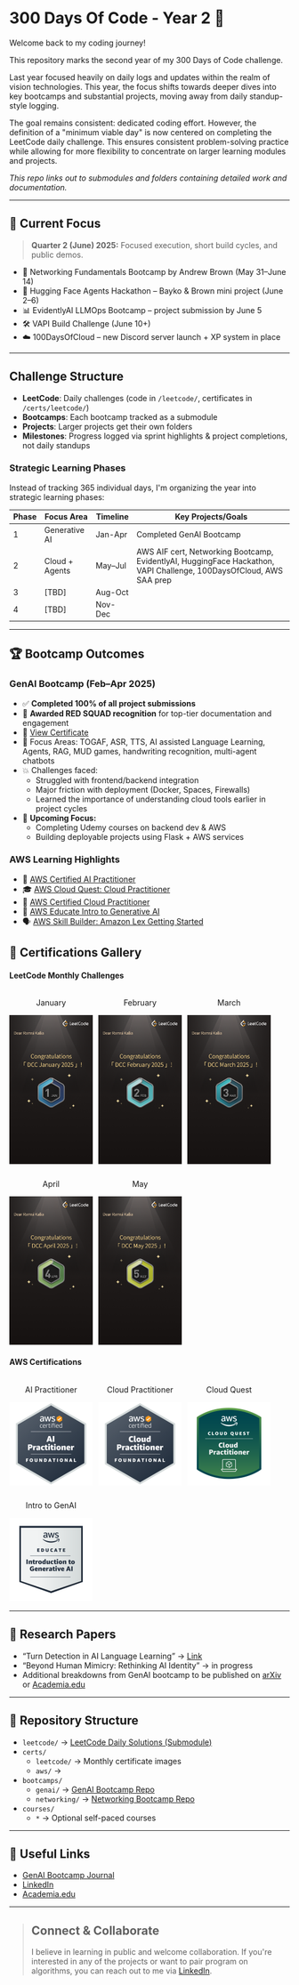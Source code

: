 # 300 Days Of Code - Year 2 🚀

Welcome back to my coding journey!

This repository marks the second year of my 300 Days of Code challenge.

Last year focused heavily on daily logs and updates within the realm of vision technologies. This year, the focus shifts towards deeper dives into key bootcamps and substantial projects, moving away from daily standup-style logging.

The goal remains consistent: dedicated coding effort. However, the definition of a "minimum viable day" is now centered on completing the LeetCode daily challenge. This ensures consistent problem-solving practice while allowing for more flexibility to concentrate on larger learning modules and projects.

_This repo links out to submodules and folders containing detailed work and documentation._

---

## 🎯 Current Focus

> **Quarter 2 (June) 2025:** Focused execution, short build cycles, and public demos.

- 🧠 Networking Fundamentals Bootcamp by Andrew Brown (May 31–June 14)
- 🔧 Hugging Face Agents Hackathon – Bayko & Brown mini project (June 2–6)
- 📊 EvidentlyAI LLMOps Bootcamp – project submission by June 5
- 🛠️ VAPI Build Challenge (June 10+)
- ☁️ 100DaysOfCloud – new Discord server launch + XP system in place

---

## Challenge Structure

- **LeetCode**: Daily challenges (code in `/leetcode/`, certificates in `/certs/leetcode/`)
- **Bootcamps**: Each bootcamp tracked as a submodule
- **Projects**: Larger projects get their own folders
- **Milestones**: Progress logged via sprint highlights & project completions, not daily standups

### Strategic Learning Phases

Instead of tracking 365 individual days, I'm organizing the year into strategic learning phases:

| Phase | Focus Area     | Timeline | Key Projects/Goals                                                                                                  |
| ----- | -------------- | -------- | ------------------------------------------------------------------------------------------------------------------- |
| 1     | Generative AI  | Jan-Apr  | Completed GenAI Bootcamp                                                                                            |
| 2     | Cloud + Agents | May–Jul  | AWS AIF cert, Networking Bootcamp, EvidentlyAI, HuggingFace Hackathon, VAPI Challenge, 100DaysOfCloud, AWS SAA prep |
| 3     | [TBD]          | Aug-Oct  |                                                                                                                     |
| 4     | [TBD]          | Nov-Dec  |                                                                                                                     |

---

## 🏆 Bootcamp Outcomes

### GenAI Bootcamp (Feb–Apr 2025)

- ✅ **Completed 100% of all project submissions**
- 🔴 **Awarded RED SQUAD recognition** for top-tier documentation and engagement
- 📜 [View Certificate](certs/genai-bootcamp/certificate.pdf)
- 🧠 Focus Areas: TOGAF, ASR, TTS, AI assisted Language Learning, Agents, RAG, MUD games, handwriting recognition, multi-agent chatbots
- 💥 Challenges faced:
  - Struggled with frontend/backend integration
  - Major friction with deployment (Docker, Spaces, Firewalls)
  - Learned the importance of understanding cloud tools earlier in project cycles
- 🔧 **Upcoming Focus:**
  - Completing Udemy courses on backend dev & AWS
  - Building deployable projects using Flask + AWS services

### AWS Learning Highlights

- 🏅 [AWS Certified AI Practitioner](https://www.credly.com/badges/1f290b70-e366-4756-a959-413c8c3b4398/public_url)
- 🎓 [AWS Cloud Quest: Cloud Practitioner](https://www.credly.com/badges/7de75131-01cf-4d37-851b-cb63f6f39dae/public_url)
- 🏅 [AWS Certified Cloud Practitioner](https://www.credly.com/badges/684fdd1c-105a-4ee4-a472-f15381285ecd/public_url)
- 🤖 [AWS Educate Intro to Generative AI](https://www.credly.com/badges/17ad2294-e69a-4465-9d58-226109158cce/public_url)
- 🗣️ [AWS Skill Builder: Amazon Lex Getting Started](certs/aws/17999_5_861541_1746163529_AWSSkillBuilderCourseCompletionCertificate.pdf)

## 🧪 Certifications Gallery

#### LeetCode Monthly Challenges

<div style="display: flex; flex-wrap: wrap; gap: 10px;">

<div style="text-align: center;">
    <p>January</p>
    <img src="certs/leetcode/2025-01.png" alt="Jan Cert" width="150">
</div>

<div style="text-align: center;">
    <p>February</p>
    <img src="certs/leetcode/2025-02.png" alt="Feb Cert" width="150">
</div>

<div style="text-align: center;">
    <p>March</p>
    <img src="certs/leetcode/2025-03.png" alt="Mar Cert" width="150">
</div>

<div style="text-align: center;">
    <p>April</p>
    <img src="certs/leetcode/2025-04.png" alt="Mar Cert" width="150">
</div>
<div style="text-align: center;">
    <p>May</p>
    <img src="certs/leetcode/2025-05.png" alt="Mar Cert" width="150">
</div>

</div>

#### AWS Certifications

<div style="display: flex; flex-wrap: wrap; gap: 10px;">

<div style="text-align: center;">
    <p>AI Practitioner</p>
    <img src="certs/aws/aws-certified-ai-practitioner.png" alt="AWS CCP" width="150">
</div>

<div style="text-align: center;">
    <p>Cloud Practitioner</p>
    <img src="certs/aws/aws-certified-cloud-practitioner.png" alt="AWS CCP" width="150">
</div>

<div style="text-align: center;">
    <p>Cloud Quest</p>
    <img src="certs/aws/aws-cloud-quest-cloud-practitioner.png" alt="AWS Cloud Quest" width="150">
</div>

<div style="text-align: center;">
    <p>Intro to GenAI</p>
    <img src="certs/aws/aws-educate-introduction-to-generative-ai.png" alt="AWS Educate GenAI" width="150">
</div>

</div>

---

## 📘 Research Papers

- “Turn Detection in AI Language Learning” → [Link](https://www.academia.edu/128366473/Turn_Detection_in_AI_Powered_Language_Learning_Cultural_Neurodivergent_and_Ethical_Implications)
- “Beyond Human Mimicry: Rethinking AI Identity” → in progress
- Additional breakdowns from GenAI bootcamp to be published on [arXiv](https://arxiv.org/) or [Academia.edu](https://independentscholar.academia.edu/RamsiKalia)

---

## 📁 Repository Structure

- `leetcode/` → [LeetCode Daily Solutions (Submodule)](https://github.com/yourusername/leetcode-solutions)
- `certs/`
  - `leetcode/` → Monthly certificate images
  - `aws/` →
- `bootcamps/`
  - `genai/` → [GenAI Bootcamp Repo](bootcamps\genai)
  - `networking/` → [Networking Bootcamp Repo](bootcamps\networking)
- `courses/`
  - `*` → Optional self-paced courses
  <!-- - `papers/` – Research breakdowns, dissertations, longform writing -->

---

## 🔗 Useful Links

- [GenAI Bootcamp Journal](https://github.com/Ramsi-K/free-genai-bootcamp-2025/blob/main/journal.md)
- [LinkedIn](https://www.linkedin.com/in/ramsikalia/)
- [Academia.edu](https://independentscholar.academia.edu/RamsiKalia)

---

> ## Connect & Collaborate
>
> I believe in learning in public and welcome collaboration. If you're interested in any of the projects or want to pair program on algorithms, you can reach out to me via [LinkedIn](https://www.linkedin.com/in/ramsikalia/).
